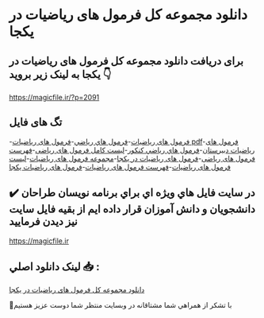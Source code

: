 # دانلود مجموعه کل فرمول های ریاضیات در یکجا

## برای دریافت دانلود مجموعه کل فرمول های ریاضیات در یکجا به لینک زیر بروید 👇

https://magicfile.ir/?p=2091

## تگ های فایل

-[فرمول های ریاضیات](https://magicfile.ir/product/%d8%af%d8%a7%d9%86%d9%84%d9%88%d8%af-%d9%85%d8%ac%d9%85%d9%88%d8%b9%d9%87-%da%a9%d9%84-%d9%81%d8%b1%d9%85%d9%88%d9%84-%d9%87%d8%a7%d9%8a-%d8%b1%d9%8a%d8%a7%d8%b6%d9%8a%d8%a7%d8%aa-%d8%af%d8%b1-%d9%8a%da%a9%d8%ac%d8%a7/)-[فرمول هاي رياضي](https://magicfile.ir/product/%d8%af%d8%a7%d9%86%d9%84%d9%88%d8%af-%d9%85%d8%ac%d9%85%d9%88%d8%b9%d9%87-%da%a9%d9%84-%d9%81%d8%b1%d9%85%d9%88%d9%84-%d9%87%d8%a7%d9%8a-%d8%b1%d9%8a%d8%a7%d8%b6%d9%8a%d8%a7%d8%aa-%d8%af%d8%b1-%d9%8a%da%a9%d8%ac%d8%a7/)-[فرمول های ریاضیات pdf](https://magicfile.ir/product/%d8%af%d8%a7%d9%86%d9%84%d9%88%d8%af-%d9%85%d8%ac%d9%85%d9%88%d8%b9%d9%87-%da%a9%d9%84-%d9%81%d8%b1%d9%85%d9%88%d9%84-%d9%87%d8%a7%d9%8a-%d8%b1%d9%8a%d8%a7%d8%b6%d9%8a%d8%a7%d8%aa-%d8%af%d8%b1-%d9%8a%da%a9%d8%ac%d8%a7/)-[فرمول های ریاضیات دبیرستان](https://magicfile.ir/product/%d8%af%d8%a7%d9%86%d9%84%d9%88%d8%af-%d9%85%d8%ac%d9%85%d9%88%d8%b9%d9%87-%da%a9%d9%84-%d9%81%d8%b1%d9%85%d9%88%d9%84-%d9%87%d8%a7%d9%8a-%d8%b1%d9%8a%d8%a7%d8%b6%d9%8a%d8%a7%d8%aa-%d8%af%d8%b1-%d9%8a%da%a9%d8%ac%d8%a7/)-[فرمول هاي رياضي كنكور](https://magicfile.ir/product/%d8%af%d8%a7%d9%86%d9%84%d9%88%d8%af-%d9%85%d8%ac%d9%85%d9%88%d8%b9%d9%87-%da%a9%d9%84-%d9%81%d8%b1%d9%85%d9%88%d9%84-%d9%87%d8%a7%d9%8a-%d8%b1%d9%8a%d8%a7%d8%b6%d9%8a%d8%a7%d8%aa-%d8%af%d8%b1-%d9%8a%da%a9%d8%ac%d8%a7/)-[لیست کامل فرمول های ریاضی](https://magicfile.ir/product/%d8%af%d8%a7%d9%86%d9%84%d9%88%d8%af-%d9%85%d8%ac%d9%85%d9%88%d8%b9%d9%87-%da%a9%d9%84-%d9%81%d8%b1%d9%85%d9%88%d9%84-%d9%87%d8%a7%d9%8a-%d8%b1%d9%8a%d8%a7%d8%b6%d9%8a%d8%a7%d8%aa-%d8%af%d8%b1-%d9%8a%da%a9%d8%ac%d8%a7/)-[فهرست فرمول های ریاضی](https://magicfile.ir/product/%d8%af%d8%a7%d9%86%d9%84%d9%88%d8%af-%d9%85%d8%ac%d9%85%d9%88%d8%b9%d9%87-%da%a9%d9%84-%d9%81%d8%b1%d9%85%d9%88%d9%84-%d9%87%d8%a7%d9%8a-%d8%b1%d9%8a%d8%a7%d8%b6%d9%8a%d8%a7%d8%aa-%d8%af%d8%b1-%d9%8a%da%a9%d8%ac%d8%a7/)-[فرمول های ریاضیات در یکجا](https://magicfile.ir/product/%d8%af%d8%a7%d9%86%d9%84%d9%88%d8%af-%d9%85%d8%ac%d9%85%d9%88%d8%b9%d9%87-%da%a9%d9%84-%d9%81%d8%b1%d9%85%d9%88%d9%84-%d9%87%d8%a7%d9%8a-%d8%b1%d9%8a%d8%a7%d8%b6%d9%8a%d8%a7%d8%aa-%d8%af%d8%b1-%d9%8a%da%a9%d8%ac%d8%a7/)-[مجموعه فرمول های ریاضیات](https://magicfile.ir/product/%d8%af%d8%a7%d9%86%d9%84%d9%88%d8%af-%d9%85%d8%ac%d9%85%d9%88%d8%b9%d9%87-%da%a9%d9%84-%d9%81%d8%b1%d9%85%d9%88%d9%84-%d9%87%d8%a7%d9%8a-%d8%b1%d9%8a%d8%a7%d8%b6%d9%8a%d8%a7%d8%aa-%d8%af%d8%b1-%d9%8a%da%a9%d8%ac%d8%a7/)-[لیست فرمول های ریاضیات](https://magicfile.ir/product/%d8%af%d8%a7%d9%86%d9%84%d9%88%d8%af-%d9%85%d8%ac%d9%85%d9%88%d8%b9%d9%87-%da%a9%d9%84-%d9%81%d8%b1%d9%85%d9%88%d9%84-%d9%87%d8%a7%d9%8a-%d8%b1%d9%8a%d8%a7%d8%b6%d9%8a%d8%a7%d8%aa-%d8%af%d8%b1-%d9%8a%da%a9%d8%ac%d8%a7/)-[فهرست فرمول های ریاضیات](https://magicfile.ir/product/%d8%af%d8%a7%d9%86%d9%84%d9%88%d8%af-%d9%85%d8%ac%d9%85%d9%88%d8%b9%d9%87-%da%a9%d9%84-%d9%81%d8%b1%d9%85%d9%88%d9%84-%d9%87%d8%a7%d9%8a-%d8%b1%d9%8a%d8%a7%d8%b6%d9%8a%d8%a7%d8%aa-%d8%af%d8%b1-%d9%8a%da%a9%d8%ac%d8%a7/)-[فرمول های ریاضیات یکجا](https://magicfile.ir/product/%d8%af%d8%a7%d9%86%d9%84%d9%88%d8%af-%d9%85%d8%ac%d9%85%d9%88%d8%b9%d9%87-%da%a9%d9%84-%d9%81%d8%b1%d9%85%d9%88%d9%84-%d9%87%d8%a7%d9%8a-%d8%b1%d9%8a%d8%a7%d8%b6%d9%8a%d8%a7%d8%aa-%d8%af%d8%b1-%d9%8a%da%a9%d8%ac%d8%a7/)

## ✔️ در سايت فايل هاي ويژه اي براي برنامه نويسان طراحان دانشجويان و دانش آموزان قرار داده ايم از بقيه فايل سايت نيز ديدن فرماييد

https://magicfile.ir


## لينک دانلود اصلي 📥 :

[دانلود مجموعه کل فرمول های ریاضیات در یکجا](https://magicfile.ir/product/%d8%af%d8%a7%d9%86%d9%84%d9%88%d8%af-%d9%85%d8%ac%d9%85%d9%88%d8%b9%d9%87-%da%a9%d9%84-%d9%81%d8%b1%d9%85%d9%88%d9%84-%d9%87%d8%a7%d9%8a-%d8%b1%d9%8a%d8%a7%d8%b6%d9%8a%d8%a7%d8%aa-%d8%af%d8%b1-%d9%8a%da%a9%d8%ac%d8%a7/) 


🙏با تشکر از همراهي شما مشتاقانه در وبسایت منتظر شما دوست عزیز هستیم

